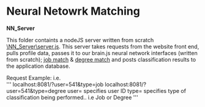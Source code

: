 # Neural Netowrk Matching

**NN_Server**

This folder containts a nodeJS server written from scratch [\NN_Server\server.js](https://github.com/csc394-group5/csc394-group5/blob/master/NN_Server/server.js).
This server takes requests from the website front end, pulls profile data, passes it to our brain.js neural network interfaces (written from scratch); [job match](https://github.com/csc394-group5/csc394-group5/blob/master/NN_Server/jnn.js) & [degree match](https://github.com/csc394-group5/csc394-group5/blob/master/NN_Server/dnn.js) and posts classification results to the application database.

Request Example:
i.e.    
'''
localhost:8081/?user=541&type=job
localhost:8081/?user=541&type=degree
user= specifies user ID
type= specifies type of classification being performed.. i.e Job or Degree
'''

